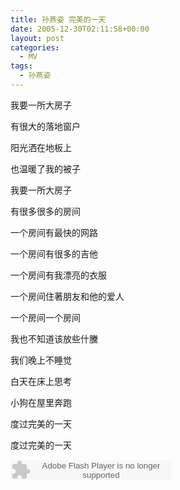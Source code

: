 ```yaml
---
title: 孙燕姿 完美的一天
date: 2005-12-30T02:11:58+00:00
layout: post
categories:
  - MV
tags:
  - 孙燕姿
---
```


我要一所大房子

有很大的落地窗户

阳光洒在地板上

也温暖了我的被子

我要一所大房子

有很多很多的房间

一个房间有最快的网路

一个房间有很多的吉他

一个房间有我漂亮的衣服

一个房间住著朋友和他的爱人

一个房间一个房间

我也不知道该放些什黱

我们晚上不睡觉

白天在床上思考

小狗在屋里奔跑

度过完美的一天

度过完美的一天

<embed src="http://www.xiami.com/widget/16034005_143409/singlePlayer.swf" type="application/x-shockwave-flash" width="257" height="33" wmode="transparent"></embed>